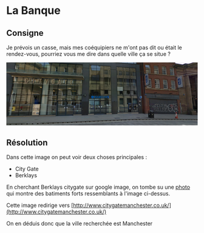 # La Banque

## Consigne

Je prévois un casse, mais mes coéquipiers ne m'ont pas dit ou était le rendez-vous, pourriez vous me dire dans quelle ville ça se situe ?

![la_banque.png](la_banque.png)

## Résolution

Dans cette image on peut voir deux choses principales :
 - City Gate
 - Berklays

En cherchant Berklays citygate sur google image, on tombe su une [photo](https://www.google.com/search?q=berklays+citygate&rlz=1C5CHFA_enFR932FR932&hl=fr&tbm=isch&sxsrf=ALiCzsYwETaa5FR-TS_pMNIRtiNl2pGgqg:1670749841941&source=lnms&sa=X&ved=2ahUKEwjsh9mWnPH7AhUFVaQEHUFrDn4Q_AUoAXoECAIQAw&biw=3491&bih=1811&dpr=1.1#imgrc=__QCdG-6mmcJXM) qui montre des batiments forts ressemblants à l'image ci-dessus.

Cette image redirige vers [http://www.citygatemanchester.co.uk/](http://www.citygatemanchester.co.uk/)

On en déduis donc que la ville recherchée est Manchester
